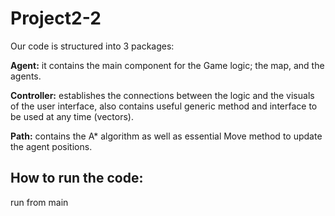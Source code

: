 # Project2-2

Our code is structured into 3 packages: 

<b>Agent:</b> it contains the main component for the Game logic; the map, and the agents. 

<b>Controller:</b> establishes the connections between the logic and the visuals of the user interface, also contains useful generic method and interface to be used at any time (vectors).

<b>Path:</b> contains the A* algorithm as well as essential Move method to update the agent positions.

## How to run the code: ##
run from main 
